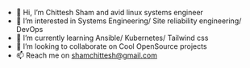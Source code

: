 - 👋 Hi, I’m Chittesh Sham and avid linux systems engineer
- 👀 I’m interested in Systems Engineering/ Site reliability engineering/ DevOps
- 🌱 I’m currently learning Ansible/ Kubernetes/ Tailwind css
- 💞️ I’m looking to collaborate on Cool OpenSource projects
- 📫 Reach me on shamchittesh@gmail.com

<!---
shamchittesh/shamchittesh is a ✨ special ✨ repository because its `README.md` (this file) appears on your GitHub profile.
You can click the Preview link to take a look at your changes.
--->

